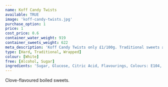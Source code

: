 ```yaml
---
name: Koff Candy Twists
available: TRUE
image: 'koff-candy-twists.jpg'
purchase_option: 1
price: 1
cost_price: 0.6
container_water_weight: 919
container_sweets_weight: 622
meta_description: 'Koff Candy Twists only £1/100g. Traditional sweets and more at Humbugs Confectionery Store. Specialists in satisfying your sweet tooth!'
type: [Hard, Traditional, Wrapped]
colour: [White]
free: [Alcohol, Sugar]
ingredients: 'Sugar, Glucose, Citric Acid, Flavourings, Colours: E104, E129'
---
```

Clove-flavoured boiled sweets.